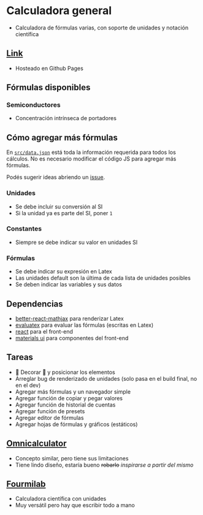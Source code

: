 # Calculadora general

- Calculadora de fórmulas varias, con soporte de unidades y notación científica

## [Link](https://zokalyx.github.io/calculadora-general/)

- Hosteado en Github Pages

## Fórmulas disponibles

### Semiconductores
- Concentración intrínseca de portadores

## Cómo agregar más fórmulas

En [`src/data.json`](https://github.com/Zokalyx/calculadora-general/blob/main/src/data.json) está toda la información requerida para todos los cálculos. No es necesario modificar el código JS para agregar más fórmulas.

Podés sugerir ideas abriendo un [issue](https://github.com/Zokalyx/calculadora-general/issues/new).

### Unidades
- Se debe incluir su conversión al SI
- Si la unidad ya es parte del SI, poner `1`

### Constantes
- Siempre se debe indicar su valor en unidades SI

### Fórmulas
- Se debe indicar su expresión en Latex
- Las unidades default son la última de cada lista de unidades posibles
- Se deben indicar las variables y sus datos

## Dependencias

- [better-react-mathjax](https://github.com/fast-reflexes/better-react-mathjax) para renderizar Latex
- [evaluatex](https://github.com/arthanzel/evaluatex) para evaluar las fórmulas (escritas en Latex)
- [react](https://reactjs.org) para el front-end
- [materials ui](https://mui.com) para componentes del front-end

## Tareas

- 🌈 Decorar 🌈 y posicionar los elementos
- Arreglar bug de renderizado de unidades (solo pasa en el build final, no en el dev)
- Agregar más fórmulas y un navegador simple
- Agregar función de copiar y pegar valores
- Agregar función de historial de cuentas
- Agregar función de presets
- Agregar editor de fórmulas
- Agregar hojas de fórmulas y gráficos (estáticos)

## [Omnicalculator](https://www.omnicalculator.com)

- Concepto similar, pero tiene sus limitaciones
- Tiene lindo diseño, estaría bueno ~~robarlo~~ *inspirarse a partir del mismo*

## [Fourmilab](https://www.fourmilab.ch/webtools/units/)

- Calculadora científica con unidades
- Muy versátil pero hay que escribir todo a mano
